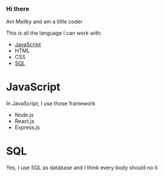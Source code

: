 ### Hi there

Am Meilky and am a little coder

This is all the language I can work with:
 - [JavaScript](#JavaScript)
 - HTML
 - CSS
 - [SQL](#SQL)
 
# JavaScript

In JavaScript, I use those framework

 - Node.js
 - React.js
 - Express.js
 
# SQL

Yes, I use SQL as database and I think every body should no it.
